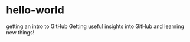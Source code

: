 # hello-world
getting an intro to GitHub
Getting useful insights into GitHub and learning new things!
